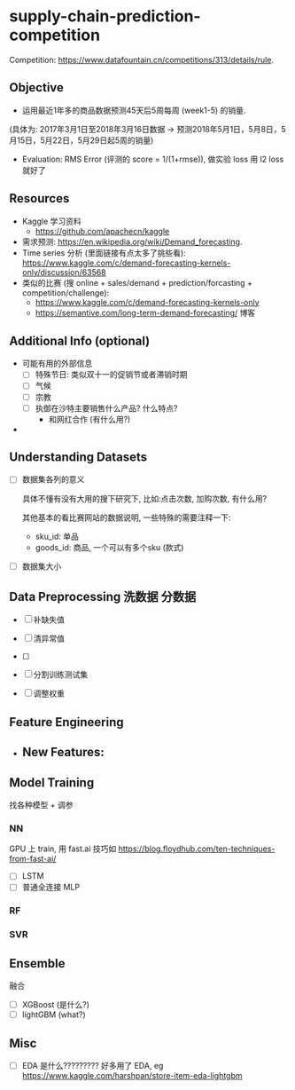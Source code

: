 # supply-chain-prediction-competition

Competition: https://www.datafountain.cn/competitions/313/details/rule.

## Objective

-   运用最近1年多的商品数据预测45天后5周每周 (week1-5) 的销量. 

(具体为: 2017年3月1日至2018年3月16日数据 -> 预测2018年5月1日，5月8日，5月15日，5月22日，5月29日起5周的销量)

-   Evaluation: RMS Error (评测的 score = 1/(1+rmse)), 做实验 loss 用 l2 loss 就好了

## Resources

-   Kaggle 学习资料
    -    https://github.com/apachecn/kaggle
-   需求预测: https://en.wikipedia.org/wiki/Demand_forecasting.
-   Time series 分析 (里面链接有点太多了挑些看): https://www.kaggle.com/c/demand-forecasting-kernels-only/discussion/63568
-   类似的比赛 (搜 online + sales/demand + prediction/forcasting + competition/challenge):
    -   https://www.kaggle.com/c/demand-forecasting-kernels-only
    -   https://semantive.com/long-term-demand-forecasting/ 博客

## Additional Info (optional)

-   可能有用的外部信息
    -   [ ] 特殊节日: 类似双十一的促销节或者滞销时期
    -   [ ] 气候
    -   [ ] 宗教
    -   [ ] 执御在沙特主要销售什么产品? 什么特点? 
        -   和网红合作 (有什么用?)
-   


## Understanding Datasets

-   [ ] 数据集各列的意义

    具体不懂有没有大用的搜下研究下, 比如:点击次数, 加购次数, 有什么用?

    其他基本的看比赛网站的数据说明, 一些特殊的需要注释一下:

    -   sku_id: 单品 
    -   goods_id: 商品, 一个可以有多个sku (款式)

-   [ ] 数据集大小

## Data Preprocessing 洗数据 分数据

-   [ ] 补缺失值
-   [ ] 清异常值
-   [ ] 

-   [ ] 分割训练测试集
-   [ ] 调整权重

## Feature Engineering

- New Features:
    -   

## Model Training

找各种模型 + 调参

### NN

GPU 上 train, 用 fast.ai 技巧如 https://blog.floydhub.com/ten-techniques-from-fast-ai/

-   [ ] LSTM
-   [ ] 普通全连接 MLP

### RF

### SVR



## Ensemble

融合

-   [ ] XGBoost (是什么?)
-   [ ] lightGBM (what?)

## Misc

-   [ ] EDA 是什么????????? 好多用了 EDA, eg https://www.kaggle.com/harshpan/store-item-eda-lightgbm


